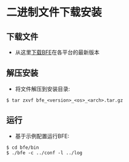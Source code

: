 # 二进制文件下载安装

## 下载文件

- 从这里[下载BFE](https://github.com/baidu/bfe/releases)在各平台的最新版本

## 解压安装

- 将文件解压到安装目录:

```
$ tar zxvf bfe_<version>_<os>_<arch>.tar.gz
```

## 运行

- 基于示例配置运行BFE:

```
$ cd bfe/bin
$ ./bfe -c ../conf -l ../log
```

